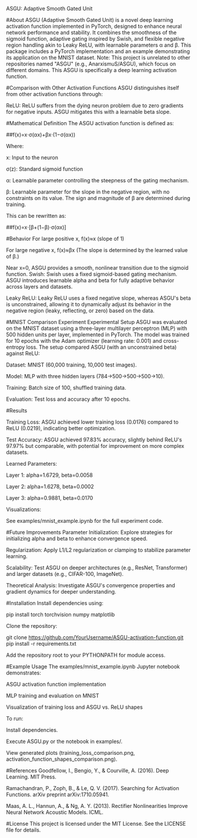 <h7>ASGU: Adaptive Smooth Gated Unit</h7>

#About
ASGU (Adaptive Smooth Gated Unit) is a novel deep learning activation function implemented in PyTorch, designed to enhance neural network performance and stability. It combines the smoothness of the sigmoid function, adaptive gating inspired by Swish, and flexible negative region handling akin to Leaky ReLU, with learnable parameters α and β. This package includes a PyTorch implementation and an example demonstrating its application on the MNIST dataset.
Note: This project is unrelated to other repositories named "ASGU" (e.g., AnarxismuS/ASGU), which focus on different domains. This ASGU is specifically a deep learning activation function.



#Comparison with Other Activation Functions
ASGU distinguishes itself from other activation functions through:

ReLU: ReLU suffers from the dying neuron problem due to zero gradients for negative inputs. ASGU mitigates this with a learnable 
beta slope.

#Mathematical Definition
The ASGU activation function is defined as:

##f(x)=x⋅σ(αx)+βx⋅(1−σ(αx))

Where:

x: Input to the neuron

σ(z): Standard sigmoid function

α: Learnable parameter controlling the steepness of the gating mechanism.

β: Learnable parameter for the slope in the negative region, with no constraints on its value. The sign and magnitude of β are determined during training.

This can be rewritten as:

##f(x)=x⋅[β+(1−β)⋅σ(αx)]

#Behavior
For large positive x, f(x)≈x (slope of 1)

For large negative x, f(x)≈βx (The slope is determined by the learned value of β.)

Near x=0, ASGU provides a smooth, nonlinear transition due to the sigmoid function.
Swish: Swish uses a fixed sigmoid-based gating mechanism. ASGU introduces learnable 
alpha and 
beta for fully adaptive behavior across layers and datasets.

Leaky ReLU: Leaky ReLU uses a fixed negative slope, whereas ASGU's 
beta is unconstrained, allowing it to dynamically adjust its behavior in the negative region (leaky, reflecting, or zero) based on the data.

#MNIST Comparison Experiment
Experimental Setup
ASGU was evaluated on the MNIST dataset using a three-layer multilayer perceptron (MLP) with 500 hidden units per layer, implemented in PyTorch. The model was trained for 10 epochs with the Adam optimizer (learning rate: 0.001) and cross-entropy loss. The setup compared ASGU (with an unconstrained 
beta) against ReLU:

Dataset: MNIST (60,000 training, 10,000 test images).

Model: MLP with three hidden layers (784→500→500→500→10).

Training: Batch size of 100, shuffled training data.

Evaluation: Test loss and accuracy after 10 epochs.

#Results

Training Loss: ASGU achieved lower training loss (0.0176) compared to ReLU (0.0219), indicating better optimization.

Test Accuracy: ASGU achieved 97.83% accuracy, slightly behind ReLU's 97.97% but comparable, with potential for improvement on more complex datasets.

Learned Parameters:

Layer 1: 
alpha=1.6729, 
beta=0.0058

Layer 2: 
alpha=1.6278, 
beta=0.0002

Layer 3: 
alpha=0.9881, 
beta=0.0170

Visualizations:

See examples/mnist_example.ipynb for the full experiment code.

#Future Improvements
Parameter Initialization: Explore strategies for initializing 
alpha and 
beta to enhance convergence speed.

Regularization: Apply L1/L2 regularization or clamping to stabilize parameter learning.

Scalability: Test ASGU on deeper architectures (e.g., ResNet, Transformer) and larger datasets (e.g., CIFAR-100, ImageNet).

Theoretical Analysis: Investigate ASGU's convergence properties and gradient dynamics for deeper understanding.

#Installation
Install dependencies using:

pip install torch torchvision numpy matplotlib

Clone the repository:

git clone https://github.com/YourUsername/ASGU-activation-function.git
pip install -r requirements.txt

Add the repository root to your PYTHONPATH for module access.

#Example Usage
The examples/mnist_example.ipynb Jupyter notebook demonstrates:

ASGU activation function implementation

MLP training and evaluation on MNIST

Visualization of training loss and ASGU vs. ReLU shapes

To run:

Install dependencies.

Execute ASGU.py or the notebook in examples/.

View generated plots (training_loss_comparison.png, activation_function_shapes_comparison.png).

#References
Goodfellow, I., Bengio, Y., & Courville, A. (2016). Deep Learning. MIT Press.

Ramachandran, P., Zoph, B., & Le, Q. V. (2017). Searching for Activation Functions. arXiv preprint arXiv:1710.05941.

Maas, A. L., Hannun, A., & Ng, A. Y. (2013). Rectifier Nonlinearities Improve Neural Network Acoustic Models. ICML.

#License
This project is licensed under the MIT License. See the LICENSE file for details.
